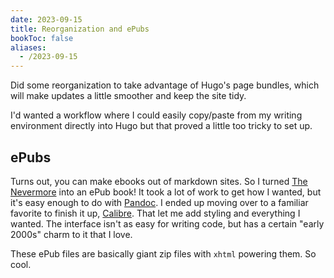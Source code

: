 ```yaml
---
date: 2023-09-15
title: Reorganization and ePubs
bookToc: false
aliases:
  - /2023-09-15
---
```

Did some reorganization to take advantage of Hugo's page bundles, which will make updates a little smoother and keep the site tidy. 

I'd wanted a workflow where I could easily copy/paste from my writing environment directly into Hugo but that proved a little too tricky to set up. 

## ePubs
Turns out, you can make ebooks out of markdown sites. So I turned [The Nevermore](https://nevermore.rip) into an ePub book! It took a lot of work to get how I wanted, but it's easy enough to do with [Pandoc](https://pandoc.org/epub.html). I ended up moving over to a familiar favorite to finish it up, [Calibre](https://calibre-ebook.com). That let me add styling and everything I wanted. The interface isn't as easy for writing code, but has a certain "early 2000s" charm to it that I love.

These ePub files are basically giant zip files with `xhtml` powering them. So cool. 